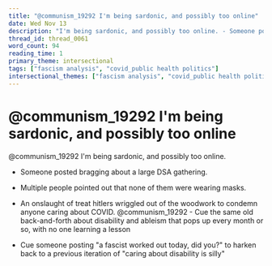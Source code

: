 ```yaml
---
title: "@communism_19292 I'm being sardonic, and possibly too online"
date: Wed Nov 13
description: "I'm being sardonic, and possibly too online. - Someone posted bragging about a large DSA gathering."
thread_id: thread_0061
word_count: 94
reading_time: 1
primary_theme: intersectional
tags: ["fascism analysis", "covid_public health politics"]
intersectional_themes: ["fascism analysis", "covid_public health politics"]
---
```


# @communism_19292 I'm being sardonic, and possibly too online

@communism_19292 I'm being sardonic, and possibly too online.

- Someone posted bragging about a large DSA gathering.

- Multiple people pointed out that none of them were wearing masks.

- An onslaught of treat hitlers wriggled out of the woodwork to condemn anyone caring about COVID. @communism_19292 - Cue the same old back-and-forth about disability and ableism that pops up every month or so, with no one learning a lesson

- Cue someone posting "a fascist worked out today, did you?" to harken back to a previous iteration of "caring about disability is silly"